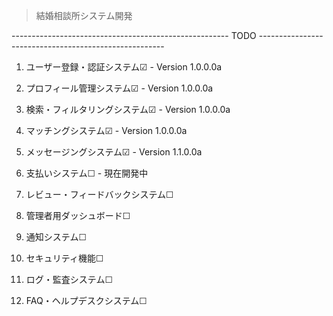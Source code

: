 > 結婚相談所システム開発

------------------------------------------------------ TODO ------------------------------------------------------
1. ユーザー登録・認証システム☑ - Version 1.0.0.0a

2. プロフィール管理システム☑ - Version 1.0.0.0a

3. 検索・フィルタリングシステム☑ - Version 1.0.0.0a

4. マッチングシステム☑ - Version 1.0.0.0a

5. メッセージングシステム☑ - Version 1.1.0.0a 

6. 支払いシステム☐ - 現在開発中

7. レビュー・フィードバックシステム☐

8. 管理者用ダッシュボード☐

9. 通知システム☐

10. セキュリティ機能☐

11. ログ・監査システム☐

12. FAQ・ヘルプデスクシステム☐
